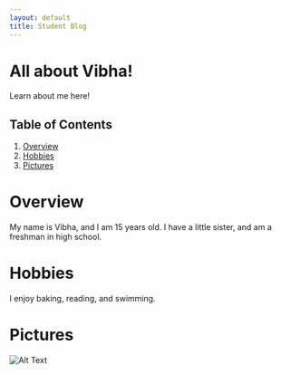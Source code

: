 ```yaml
---
layout: default
title: Student Blog
---
```


# All about Vibha!
Learn about me here!

## Table of Contents
1. [Overview](#overview)
2. [Hobbies](#hobbies)
3. [Pictures](#pictures)


# Overview
My name is Vibha, and I am 15 years old. I have a little sister, and am a freshman in high school.

# Hobbies
I enjoy baking, reading, and swimming. 

# Pictures 
<img src="https://docs.google.com/drawings/d/e/2PACX-1vQVRanGxsjYlU_dlZvHuuu_76MLIOqTAGBSSeT4AHFB60ZGs80awgc43acBLcFOZuKv8WLTIsFIq1b-/pub?w=960&amp;h=720" alt="Alt Text">


